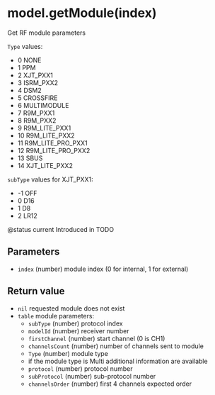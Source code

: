 # model.getModule\(index\)

Get RF module parameters

`Type` values:

* 0 NONE
* 1 PPM
* 2 XJT\_PXX1
* 3 ISRM\_PXX2
* 4 DSM2
* 5 CROSSFIRE
* 6 MULTIMODULE
* 7 R9M\_PXX1
* 8 R9M\_PXX2
* 9 R9M\_LITE\_PXX1
* 10 R9M\_LITE\_PXX2
* 11 R9M\_LITE\_PRO\_PXX1
* 12 R9M\_LITE\_PRO\_PXX2
* 13 SBUS
* 14 XJT\_LITE\_PXX2

`subType` values for XJT\_PXX1:

* -1 OFF
* 0 D16
* 1 D8
* 2 LR12

@status current Introduced in TODO

## Parameters

* `index` \(number\) module index \(0 for internal, 1 for external\)

## Return value

* `nil` requested module does not exist
* `table` module parameters:
  * `subType` \(number\) protocol index
  * `modelId` \(number\) receiver number
  * `firstChannel` \(number\) start channel \(0 is CH1\)
  * `channelsCount` \(number\) number of channels sent to module
  * `Type` \(number\) module type
  * if the module type is Multi additional information are available
  * `protocol` \(number\) protocol number
  * `subProtocol` \(number\) sub-protocol number
  * `channelsOrder` \(number\) first 4 channels expected order

